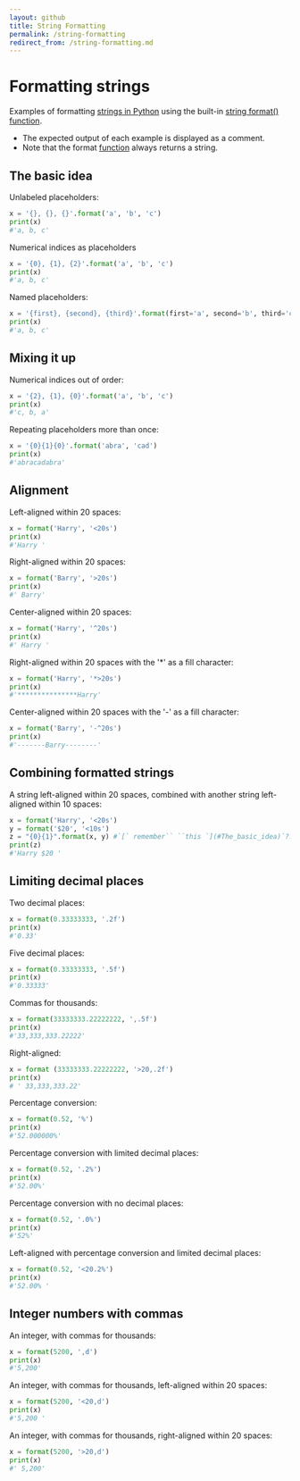 ```yaml
---
layout: github
title: String Formatting
permalink: /string-formatting
redirect_from: /string-formatting.md
---
```


# Formatting strings

Examples of formatting [strings in Python](string-basics) using the built-in [string format() function](https://docs.python.org/3/library/string.html#format-examples).

- The expected output of each example is displayed as a comment.
- Note that the format [function](functions) always returns a string.

## The basic idea

Unlabeled placeholders:

```python
x = '{}, {}, {}'.format('a', 'b', 'c')
print(x)
#'a, b, c'
```

Numerical indices as placeholders

```python
x = '{0}, {1}, {2}'.format('a', 'b', 'c')
print(x)
#'a, b, c'
```

Named placeholders:

```python
x = '{first}, {second}, {third}'.format(first='a', second='b', third='c')
print(x)
#'a, b, c'
```

## Mixing it up

Numerical indices out of order:

```python
x = '{2}, {1}, {0}'.format('a', 'b', 'c')
print(x)
#'c, b, a'
```

Repeating placeholders more than once:

```python
x = '{0}{1}{0}'.format('abra', 'cad')
print(x)
#'abracadabra'
```

## Alignment

Left-aligned within 20 spaces:

```python
x = format('Harry', '<20s')
print(x)
#'Harry '
```

Right-aligned within 20 spaces:

```python
x = format('Barry', '>20s')
print(x)
#' Barry'
```

Center-aligned within 20 spaces:

```python
x = format('Harry', '^20s')
print(x)
#' Harry '
```

Right-aligned within 20 spaces with the \'\*\' as a fill character:

```python
x = format('Harry', '*>20s')
print(x)
#'***************Harry'
```

Center-aligned within 20 spaces with the \'-\' as a fill character:

```python
x = format('Barry', '-^20s')
print(x)
#'-------Barry--------'
```

## Combining formatted strings

A string left-aligned within 20 spaces, combined with another string
left-aligned within 10 spaces:

```python
x = format('Harry', '<20s')
y = format('$20', '<10s')
z = "{0}{1}".format(x, y) #`[` remember`` ``this `](#The_basic_idea)`?!
print(z)
#'Harry $20 '
```

## Limiting decimal places

Two decimal places:

```python
x = format(0.33333333, '.2f')
print(x)
#'0.33'
```

Five decimal places:

```python
x = format(0.33333333, '.5f')
print(x)
#'0.33333'
```

Commas for thousands:

```python
x = format(33333333.22222222, ',.5f')
print(x)
#'33,333,333.22222'
```

Right-aligned:

```python
x = format (33333333.22222222, '>20,.2f')
print(x)
# ' 33,333,333.22'
```

Percentage conversion:

```python
x = format(0.52, '%')
print(x)
#'52.000000%'
```

Percentage conversion with limited decimal places:

```python
x = format(0.52, '.2%')
print(x)
#'52.00%'
```

Percentage conversion with no decimal places:

```python
x = format(0.52, '.0%')
print(x)
#'52%'
```

Left-aligned with percentage conversion and limited decimal places:

```python
x = format(0.52, '<20.2%')
print(x)
#'52.00% '
```

## Integer numbers with commas

An integer, with commas for thousands:

```python
x = format(5200, ',d')
print(x)
#'5,200'
```

An integer, with commas for thousands, left-aligned within 20 spaces:

```python
x = format(5200, '<20,d')
print(x)
#'5,200 '
```

An integer, with commas for thousands, right-aligned within 20 spaces:

```python
x = format(5200, '>20,d')
print(x)
#' 5,200'
```
